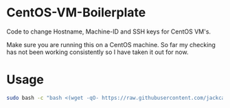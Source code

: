 # CentOS-VM-Boilerplate
Code to change Hostname, Machine-ID and SSH keys for CentOS VM's.

Make sure you are running this on a CentOS machine. So far my checking has not been working consistently so I have taken it out for now. 

# Usage


```sh
sudo bash -c "bash <(wget -qO- https://raw.githubusercontent.com/jackcav1/CentOS-VM-Boilerplate/main/run.sh)"
```
